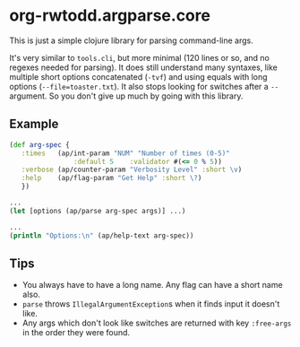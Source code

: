 # org-rwtodd.argparse.core

This is just a simple clojure library for parsing command-line args.

It's very similar to `tools.cli`, but more minimal (120 lines or so,
and no regexes needed for parsing).  It does still understand many
syntaxes, like multiple short options concatenated (`-tvf`) and using
equals with long options (`--file=toaster.txt`).  It also stops
looking for switches after a `--` argument.  So you don't give up much
by going with this library.

## Example

```clojure
(def arg-spec {
   :times   (ap/int-param "NUM" "Number of times (0-5)"
                :default 5    :validator #(<= 0 % 5))
   :verbose (ap/counter-param "Verbosity Level" :short \v)
   :help    (ap/flag-param "Get Help" :short \?)
   })

...
(let [options (ap/parse arg-spec args)] ...)

...
(println "Options:\n" (ap/help-text arg-spec))
```

## Tips

- You always have to have a long name.  Any flag can have a short name also.
- `parse` throws `IllegalArgumentException`s when it finds input it doesn't
  like.
- Any args which don't look like switches are returned with key
  `:free-args` in the order they were found.
